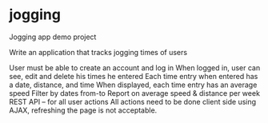 jogging
=======

Jogging app demo project

Write an application that tracks jogging times of users

User must be able to create an account and log in
When logged in, user can see, edit and delete his times he entered
Each time entry when entered has a date, distance, and time
When displayed, each time entry has an average speed
Filter by dates from-to
Report on average speed & distance per week
REST API – for all user actions
All actions need to be done client side using AJAX, refreshing the page is not acceptable.
